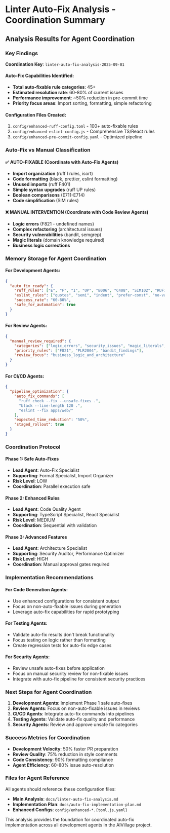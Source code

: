 # Linter Auto-Fix Analysis - Coordination Summary

## Analysis Results for Agent Coordination

### Key Findings
**Coordination Key**: `linter-auto-fix-analysis-2025-09-01`

#### Auto-Fix Capabilities Identified:
- **Total auto-fixable rule categories**: 45+
- **Estimated resolution rate**: 60-80% of current issues
- **Performance improvement**: ~50% reduction in pre-commit time
- **Priority focus areas**: Import sorting, formatting, simple refactoring

#### Configuration Files Created:
1. `config/enhanced-ruff-config.toml` - 100+ auto-fixable rules
2. `config/enhanced-eslint-config.js` - Comprehensive TS/React rules  
3. `config/enhanced-pre-commit-config.yaml` - Optimized pipeline

### Auto-Fix vs Manual Classification

#### ✅ AUTO-FIXABLE (Coordinate with Auto-Fix Agents)
- **Import organization** (ruff I rules, isort)
- **Code formatting** (black, prettier, eslint formatting)
- **Unused imports** (ruff F401)
- **Simple syntax upgrades** (ruff UP rules)
- **Boolean comparisons** (E711-E714)
- **Code simplification** (SIM rules)

#### ❌ MANUAL INTERVENTION (Coordinate with Code Review Agents)
- **Logic errors** (F821 - undefined names)
- **Complex refactoring** (architectural issues)
- **Security vulnerabilities** (bandit, semgrep)
- **Magic literals** (domain knowledge required)
- **Business logic corrections**

### Memory Storage for Agent Coordination

#### For Development Agents:
```json
{
  "auto_fix_ready": {
    "ruff_rules": ["E", "F", "I", "UP", "B006", "C408", "SIM102", "RUF100"],
    "eslint_rules": ["quotes", "semi", "indent", "prefer-const", "no-var"],
    "success_rate": "60-80%",
    "safe_for_automation": true
  }
}
```

#### For Review Agents:
```json
{
  "manual_review_required": {
    "categories": ["logic_errors", "security_issues", "magic_literals", "architecture"],
    "priority_rules": ["F821", "PLR2004", "bandit_findings"],
    "review_focus": "business_logic_and_architecture"
  }
}
```

#### For CI/CD Agents:
```json
{
  "pipeline_optimization": {
    "auto_fix_commands": [
      "ruff check --fix --unsafe-fixes .",
      "black --line-length 120 .",
      "eslint --fix apps/web/"
    ],
    "expected_time_reduction": "50%",
    "staged_rollout": true
  }
}
```

### Coordination Protocol

#### Phase 1: Safe Auto-Fixes
- **Lead Agent**: Auto-Fix Specialist
- **Supporting**: Format Specialist, Import Organizer
- **Risk Level**: LOW
- **Coordination**: Parallel execution safe

#### Phase 2: Enhanced Rules  
- **Lead Agent**: Code Quality Agent
- **Supporting**: TypeScript Specialist, React Specialist
- **Risk Level**: MEDIUM  
- **Coordination**: Sequential with validation

#### Phase 3: Advanced Features
- **Lead Agent**: Architecture Specialist
- **Supporting**: Security Auditor, Performance Optimizer
- **Risk Level**: HIGH
- **Coordination**: Manual approval gates required

### Implementation Recommendations

#### For Code Generation Agents:
- Use enhanced configurations for consistent output
- Focus on non-auto-fixable issues during generation
- Leverage auto-fix capabilities for rapid prototyping

#### For Testing Agents:
- Validate auto-fix results don't break functionality
- Focus testing on logic rather than formatting
- Create regression tests for auto-fix edge cases

#### For Security Agents:
- Review unsafe auto-fixes before application
- Focus on manual security review for non-fixable issues
- Integrate with auto-fix pipeline for consistent security practices

### Next Steps for Agent Coordination

1. **Development Agents**: Implement Phase 1 safe auto-fixes
2. **Review Agents**: Focus on non-auto-fixable issues in reviews  
3. **CI/CD Agents**: Integrate auto-fix commands into pipelines
4. **Testing Agents**: Validate auto-fix quality and performance
5. **Security Agents**: Review and approve unsafe fix categories

### Success Metrics for Coordination

- **Development Velocity**: 50% faster PR preparation
- **Review Quality**: 75% reduction in style comments
- **Code Consistency**: 90% formatting compliance
- **Agent Efficiency**: 60-80% issue auto-resolution

### Files for Agent Reference

All agents should reference these configuration files:
- **Main Analysis**: `docs/linter-auto-fix-analysis.md`
- **Implementation Plan**: `docs/auto-fix-implementation-plan.md`
- **Enhanced Configs**: `config/enhanced-*.{toml,js,yaml}`

This analysis provides the foundation for coordinated auto-fix implementation across all development agents in the AIVillage project.